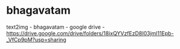 # bhagavatam

text2img - bhagavatam - google drive - https://drive.google.com/drive/folders/18ixQYVzfEzD8I03jml11Epb-_VfCp9pM?usp=sharing
